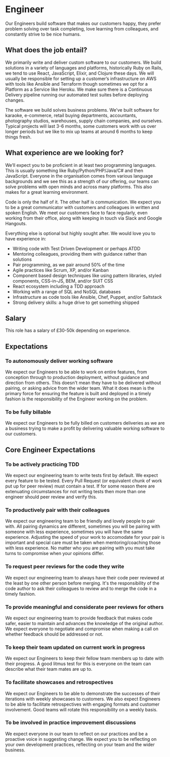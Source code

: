 # Engineer

Our Engineers build software that makes our customers happy, they prefer problem solving over task completing, love learning from colleagues, and constantly strive to be nice humans.

## What does the job entail?

We primarily write and deliver custom software to our customers. We build solutions in a variety of languages and platforms, historically Ruby on Rails, we tend to use React, JavaScript, Elixir, and Clojure these days. We will usually be responsible for setting up a customer’s infrastructure on AWS with tools like Ansible and Terraform though sometimes we opt for a Platform as a Service like Heroku. We make sure there is a Continuous Delivery pipeline running our automated test suites before deploying changes.

The software we build solves business problems. We’ve built software for karaoke, e-commerce, retail buying departments, accountants, photography studios, warehouses, supply chain companies, and ourselves. Typical projects will last 3-6 months, some customers work with us over longer periods but we like to mix up teams at around 6 months to keep things fresh.

## What experience are we looking for?

We’ll expect you to be proficient in at least two programming languages. This is usually something like Ruby/Python/PHP/Java/C# and then JavaScript. Everyone in the organisation comes from various language backgrounds and we see this as a strength of our offering, our teams can solve problems with open minds and across many platforms. This also makes for a great learning environment.

Code is only the half of it. The other half is communication. We expect you to be a great communicator with customers and colleagues in written and spoken English. We meet our customers face to face regularly, even working from their office, along with keeping in touch via Slack and Google Hangouts.

Everything else is optional but highly sought after. We would love you to have experience in:

- Writing code with Test Driven Development or perhaps ATDD
- Mentoring colleagues, providing them with guidance rather than solutions
- Pair programming, as we pair around 50% of the time
- Agile practices like Scrum, XP, and/or Kanban
- Component based design techniques like using pattern libraries, styled components, CSS-in-JS, BEM, and/or SUIT CSS
- React ecosystem including a TDD approach
- Working with a range of SQL and NoSQL databases
- Infrastructure as code tools like Ansible, Chef, Puppet, and/or Saltstack
- Strong delivery skills: a huge drive to get something shipped

## Salary

This role has a salary of £30-50k depending on experience.


## Expectations

### To autonomously deliver working software

We expect our Engineers to be able to work on entire features, from conception through to production deployment, without guidance and direction from others. This doesn't mean they have to be delivered without pairing, or asking advice from the wider team. What it does mean is the primary force for ensuring the feature is built and deployed in a timely fashion is the responsibility of the Engineer working on the problem.

### To be fully billable

We expect our Engineers to be fully billed on customers deliveries as we are a business trying to make a profit by delivering valuable working software to our customers.

## Core Engineer Expectations

### To be actively practicing TDD

We expect our engineering team to write tests first by default. We expect every feature to be tested. Every Pull Request (or equivalent chunk of work put up for peer review) must contain a test. If for some reason there are extenuating circumstances for not writing tests then more than one engineer should peer review and verify this.

### To productively pair with their colleagues

We expect our engineering team to be friendly and lovely people to pair with. All pairing dynamics are different, sometimes you will be pairing with someone with less experience, sometimes you will have the same experience. Adjusting the speed of your work to accomodate for your pair is important and special care must be taken when mentoring/coaching those with less experience. No matter who you are pairing with you must take turns to compromise when your opinions differ.

### To request peer reviews for the code they write

We expect our engineering team to always have their code peer reviewed at the least by one other person before merging. It's the responsibility of the code author to ask their colleagues to review and to merge the code in a timely fashion.

### To provide meaningful and considerate peer reviews for others

We expect our engineering team to provide feedback that makes code safer, easier to maintain and advances the knowledge of the original author. We expect everyone to negotiate and compromise when making a call on whether feedback should be addressed or not.

### To keep their team updated on current work in progress

We expect our Engineers to keep their fellow team members up to date with their progress. A good litmus test for this is everyone on the team can describe what their team mates are up to.

### To facilitate showcases and retrospectives

We expect our Engineers to be able to demonstrate the successes of their iterations with weekly showcases to customers. We also expect Engineers to be able to facilitate retrospectives with engaging formats and customer involvement. Good teams will rotate this responsibility on a weekly basis.

### To be involved in practice improvement discussions

We expect everyone in our team to reflect on our practices and be a proactive voice in suggesting change. We expect you to be reflecting on your own development practices, reflecting on your team and the wider business.